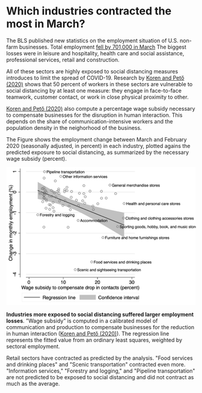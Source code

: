 # Which industries contracted the most in March?
The BLS published new statistics on the employment situation of U.S. non-farm businesses. Total employment [fell by 701,000 in March](https://www.bls.gov/news.release/empsit.nr0.htm) The biggest losses were in leisure and hospitality, health care and social assistance, professional services, retail and construction. 

All of these sectors are highly exposed to social distancing measures introduces to limit the spread of COVID-19. Research by [Koren and Pető (2020)](http://koren.mk/papers/working_papers/social_distancing/) shows that 50 percent of workers in these sectors are vulnerable to social distancing by at least one measure: they engage in face-to-face teamwork, customer contact, or work in close physical proximity to other.

[Koren and Pető (2020)](http://koren.mk/papers/working_papers/social_distancing/) also compute a percentage wage subsidy necessary to compensate businesses for the disruption in human interaction. This depends on the share of communication-intensive workers and the population density in the neighorhood of the business.

The Figure shows the employment change between March and February 2020 (seasonally adjusted, in percent) in each industry, plotted agains the predicted exposure to social distancing, as summarized by the necessary wage subsidy (percent).

![](fig5.png)

**Industries more exposed to social distancing suffered larger employment losses**. "Wage subsidy" is computed in a calibrated model of communication and production to compensate businesses for the reduction in human interaction ([Koren and Pető (2020)](http://koren.mk/papers/working_papers/social_distancing/)). The regression line represents the fitted value from an ordinary least squares, weighted by sectoral employment.

Retail sectors have contracted as predicted by the analysis. "Food services and drinking places" and "Scenic transportation" contracted even more. "Information services," "Forestry and logging," and "Pipeline transportation" are not predicted to be exposed to social distancing and did not contract as much as the average.

